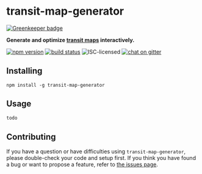 # transit-map-generator

[![Greenkeeper badge](https://badges.greenkeeper.io/derhuerst/transit-map-generator.svg)](https://greenkeeper.io/)

**Generate and optimize [transit maps](https://en.wikipedia.org/wiki/Transit_map) interactively.**

[![npm version](https://img.shields.io/npm/v/transit-map-generator.svg)](https://www.npmjs.com/package/transit-map-generator)
[![build status](https://img.shields.io/travis/derhuerst/transit-map-generator.svg)](https://travis-ci.org/derhuerst/transit-map-generator)
![ISC-licensed](https://img.shields.io/github/license/derhuerst/transit-map-generator.svg)
[![chat on gitter](https://badges.gitter.im/derhuerst.svg)](https://gitter.im/derhuerst)


## Installing

```shell
npm install -g transit-map-generator
```


## Usage

```js
todo
```


## Contributing

If you have a question or have difficulties using `transit-map-generator`, please double-check your code and setup first. If you think you have found a bug or want to propose a feature, refer to [the issues page](https://github.com/derhuerst/transit-map-generator/issues).
